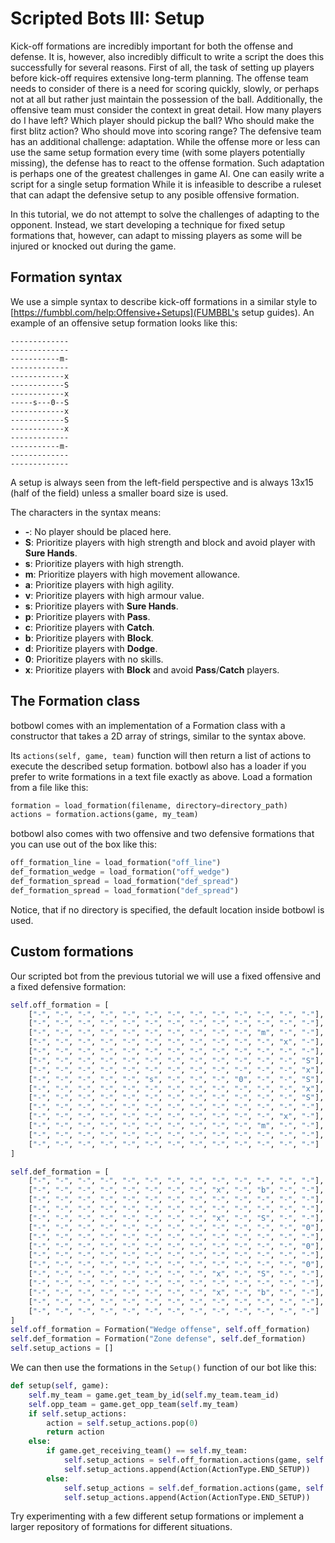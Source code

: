 # Scripted Bots III: Setup

Kick-off formations are incredibly important for both the offense and defense. It is, however, also incredibly difficult to write a script the does this successfully for several reasons. First of all, the task of setting up players before kick-off 
requires extensive long-term planning. The offense team needs to consider of there is a need for scoring quickly, slowly, or perhaps not at all but rather just maintain the possession of the ball. Additionally, the offensive team must consider the context in great detail. How many players do I have left? Which player should pickup the ball? Who should make the first blitz 
action? Who should move into scoring range? The defensive team has an additional challenge: adaptation. While the offense more or less can use the same setup formation every time (with some players potentially missing), the defense has to react to the offense formation. Such adaptation is perhaps one of the greatest challenges in game AI. One can easily write a script for a single 
setup formation While it is infeasible to describe a ruleset that can adapt the defensive setup to any posible offensive formation.

In this tutorial, we do not attempt to solve the challenges of adapting to the opponent. Instead, we start developing a technique for fixed setup formations that, however, can adapt to missing players as some will be injured or knocked out during the game.

## Formation syntax
We use a simple syntax to describe kick-off formations in a similar style to [https://fumbbl.com/help:Offensive+Setups](FUMBBL's setup guides).
An example of an offensive setup formation looks like this:

```
-------------
-------------
-----------m-
-------------
------------x
------------S
------------x
-----s---0--S
------------x
------------S
------------x
-------------
-----------m-
-------------
-------------
```

A setup is always seen from the left-field perspective and is always 13x15 (half of the field) unless a smaller board size is used. 

The characters in the syntax means:

- **-**: No player should be placed here.
- **S**: Prioritize players with high strength and block and avoid player with __Sure Hands__.
- **s**: Prioritize players with high strength.
- **m**: Prioritize players with high movement allowance.
- **a**: Prioritize players with high agility.
- **v**: Prioritize players with high armour value.
- **s**: Prioritize players with __Sure Hands__.
- **p**: Prioritize players with __Pass__.
- **c**: Prioritize players with __Catch__.
- **b**: Prioritize players with __Block__.
- **d**: Prioritize players with __Dodge__.
- **0**: Prioritize players with no skills.
- **x**: Prioritize players with __Block__ and avoid __Pass__/__Catch__ players.

## The Formation class
botbowl comes with an implementation of a Formation class with a constructor that takes a 2D array of strings, similar to the syntax above. 

Its ```actions(self, game, team)``` function will then return a list of actions to execute the described setup formation. 
botbowl also has a loader if you prefer to write formations in a text file exactly as above. Load a formation from a file like 
this:

````python
formation = load_formation(filename, directory=directory_path)
actions = formation.actions(game, my_team)
````

botbowl also comes with two offensive and two defensive formations that you can use out of the box like this:

````python
off_formation_line = load_formation("off_line")
def_formation_wedge = load_formation("off_wedge")
def_formation_spread = load_formation("def_spread")
def_formation_spread = load_formation("def_spread")
````
Notice, that if no directory is specified, the default location inside botbowl is used.

## Custom formations
Our scripted bot from the previous tutorial we will use a fixed offensive and a fixed defensive formation:

```python
self.off_formation = [
    ["-", "-", "-", "-", "-", "-", "-", "-", "-", "-", "-", "-", "-"],
    ["-", "-", "-", "-", "-", "-", "-", "-", "-", "-", "-", "-", "-"],
    ["-", "-", "-", "-", "-", "-", "-", "-", "-", "-", "m", "-", "-"],
    ["-", "-", "-", "-", "-", "-", "-", "-", "-", "-", "-", "x", "-"],
    ["-", "-", "-", "-", "-", "-", "-", "-", "-", "-", "-", "-", "-"],
    ["-", "-", "-", "-", "-", "-", "-", "-", "-", "-", "-", "-", "S"],
    ["-", "-", "-", "-", "-", "-", "-", "-", "-", "-", "-", "-", "x"],
    ["-", "-", "-", "-", "-", "s", "-", "-", "-", "0", "-", "-", "S"],
    ["-", "-", "-", "-", "-", "-", "-", "-", "-", "-", "-", "-", "x"],
    ["-", "-", "-", "-", "-", "-", "-", "-", "-", "-", "-", "-", "S"],
    ["-", "-", "-", "-", "-", "-", "-", "-", "-", "-", "-", "-", "-"],
    ["-", "-", "-", "-", "-", "-", "-", "-", "-", "-", "-", "x", "-"],
    ["-", "-", "-", "-", "-", "-", "-", "-", "-", "-", "m", "-", "-"],
    ["-", "-", "-", "-", "-", "-", "-", "-", "-", "-", "-", "-", "-"],
    ["-", "-", "-", "-", "-", "-", "-", "-", "-", "-", "-", "-", "-"]
]

self.def_formation = [
    ["-", "-", "-", "-", "-", "-", "-", "-", "-", "-", "-", "-", "-"],
    ["-", "-", "-", "-", "-", "-", "-", "-", "x", "-", "b", "-", "-"],
    ["-", "-", "-", "-", "-", "-", "-", "-", "-", "-", "-", "-", "-"],
    ["-", "-", "-", "-", "-", "-", "-", "-", "-", "-", "-", "-", "-"],
    ["-", "-", "-", "-", "-", "-", "-", "-", "x", "-", "S", "-", "-"],
    ["-", "-", "-", "-", "-", "-", "-", "-", "-", "-", "-", "-", "0"],
    ["-", "-", "-", "-", "-", "-", "-", "-", "-", "-", "-", "-", "-"],
    ["-", "-", "-", "-", "-", "-", "-", "-", "-", "-", "-", "-", "0"],
    ["-", "-", "-", "-", "-", "-", "-", "-", "-", "-", "-", "-", "-"],
    ["-", "-", "-", "-", "-", "-", "-", "-", "-", "-", "-", "-", "0"],
    ["-", "-", "-", "-", "-", "-", "-", "-", "x", "-", "S", "-", "-"],
    ["-", "-", "-", "-", "-", "-", "-", "-", "-", "-", "-", "-", "-"],
    ["-", "-", "-", "-", "-", "-", "-", "-", "x", "-", "b", "-", "-"],
    ["-", "-", "-", "-", "-", "-", "-", "-", "-", "-", "-", "-", "-"],
    ["-", "-", "-", "-", "-", "-", "-", "-", "-", "-", "-", "-", "-"]
]
self.off_formation = Formation("Wedge offense", self.off_formation)
self.def_formation = Formation("Zone defense", self.def_formation)
self.setup_actions = []
```

We can then use the formations in the ```Setup()``` function of our bot like this:

```python
def setup(self, game):
    self.my_team = game.get_team_by_id(self.my_team.team_id)
    self.opp_team = game.get_opp_team(self.my_team)
    if self.setup_actions:
        action = self.setup_actions.pop(0)
        return action
    else:
        if game.get_receiving_team() == self.my_team:
            self.setup_actions = self.off_formation.actions(game, self.my_team)
            self.setup_actions.append(Action(ActionType.END_SETUP))
        else:
            self.setup_actions = self.def_formation.actions(game, self.my_team)
            self.setup_actions.append(Action(ActionType.END_SETUP))
```

Try experimenting with a few different setup formations or implement a larger repository of formations for different situations.